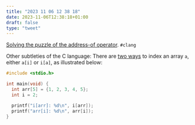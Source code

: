 ```yaml
---
title: "2023 11 06 12 38 18"
date: 2023-11-06T12:38:18+01:00
draft: false
type: "tweet"
---
```

[Solving the puzzle of the address-of operator](https://okmij.org/ftp/meta-programming/mutable-var.html#addr-of). `#clang`

Other subtleties of the C language: There are [two ways](https://news.ycombinator.com/item?id=38145319) to index an array `a`, either `a[i]` or `i[a]`, as illustrated below:

```c
#include <stdio.h>

int main(void) {
  int arr[5] = {1, 2, 3, 4, 5};
  int i = 2;

  printf("i[arr]: %d\n", i[arr]);
  printf("arr[i]: %d\n", arr[i]);
}
```
